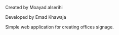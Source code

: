 Created by Moayad alserihi

Developed by Emad Khawaja

Simple web application for creating offices signage.
